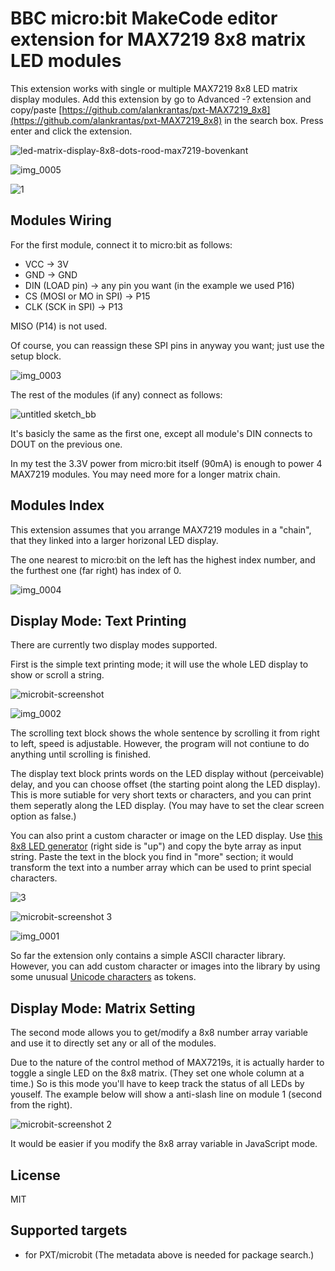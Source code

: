 # BBC micro:bit MakeCode editor extension for MAX7219 8x8 matrix LED modules

This extension works with single or multiple MAX7219 8x8 LED matrix display modules. Add this extension by go to Advanced -? extension and copy/paste [https://github.com/alankrantas/pxt-MAX7219_8x8](https://github.com/alankrantas/pxt-MAX7219_8x8) in the search box. Press enter and click the extension.

![led-matrix-display-8x8-dots-rood-max7219-bovenkant](https://user-images.githubusercontent.com/44191076/50701188-d0ba2400-1087-11e9-9588-d57f678010d7.jpg)

![img_0005](https://user-images.githubusercontent.com/44191076/50698899-3fe04a00-1081-11e9-95c8-de5ba55b44d9.JPG)

![1](https://user-images.githubusercontent.com/44191076/50700935-eda22780-1086-11e9-8d7a-0fd285bd5a2d.jpg)

## Modules Wiring

For the first module, connect it to micro:bit as follows:

* VCC -> 3V
* GND -> GND
* DIN (LOAD pin) -> any pin you want (in the example we used P16)
* CS (MOSI or MO in SPI) -> P15
* CLK (SCK in SPI) -> P13

MISO (P14) is not used.

Of course, you can reassign these SPI pins in anyway you want; just use the setup block.

![img_0003](https://user-images.githubusercontent.com/44191076/50699442-d95c2b80-1082-11e9-8f68-9f0b0a47eeb4.JPG)

The rest of the modules (if any) connect as follows:

![untitled sketch_bb](https://user-images.githubusercontent.com/44191076/50699433-d103f080-1082-11e9-84a6-e5323c2e706c.png)

It's basicly the same as the first one, except all module's DIN connects to DOUT on the previous one.

In my test the 3.3V power from micro:bit itself (90mA) is enough to power 4 MAX7219 modules. You may need more for a longer matrix chain.

## Modules Index

This extension assumes that you arrange MAX7219 modules in a "chain", that they linked into a larger horizonal LED display.

The one nearest to micro:bit on the left has the highest index number, and the furthest one (far right) has index of 0.

![img_0004](https://user-images.githubusercontent.com/44191076/50699988-5e941000-1084-11e9-841e-5ff173872540.JPG)

## Display Mode: Text Printing

There are currently two display modes supported.

First is the simple text printing mode; it will use the whole LED display to show or scroll a string.

![microbit-screenshot](https://user-images.githubusercontent.com/44191076/50701355-84bbaf00-1088-11e9-9744-1df09ab2f2cd.png)

![img_0002](https://user-images.githubusercontent.com/44191076/50700052-88e5cd80-1084-11e9-843f-2fa339c39b6f.JPG)

The scrolling text block shows the whole sentence by scrolling it from right to left, speed is adjustable. However, the program will not contiune to do anything until scrolling is finished.

The display text block prints words on the LED display without (perceivable) delay, and you can choose offset (the starting point along the LED display). This is more sutiable for very short texts or characters, and you can print them seperatly along the LED display. (You may have to set the clear screen option as false.)

You can also print a custom character or image on the LED display. Use [this 8x8 LED generator](http://robojax.com/learn/arduino/8x8LED/) (right side is "up") and copy the byte array as input string. Paste the text in the block you find in "more" section; it would transform the text into a number array which can be used to print special characters.

![3](https://user-images.githubusercontent.com/44191076/50700687-2261af00-1086-11e9-8451-aff7c771dc64.jpg)

![microbit-screenshot 3](https://user-images.githubusercontent.com/44191076/50702213-31972b80-108b-11e9-928e-9e4a991c5dbb.png)

![img_0001](https://user-images.githubusercontent.com/44191076/50700621-ff36ff80-1085-11e9-942d-0ef1c3cef84f.JPG)

So far the extension only contains a simple ASCII character library. However, you can add custom character or images into the library by using some unusual [Unicode characters](https://en.wikipedia.org/wiki/List_of_Unicode_characters) as tokens.

## Display Mode: Matrix Setting

The second mode allows you to get/modify a 8x8 number array variable and use it to directly set any or all of the modules.

Due to the nature of the control method of MAX7219s, it is actually harder to toggle a single LED on the 8x8 matrix. (They set one whole column at a time.) So is this mode you'll have to keep track the status of all LEDs by youself. The example below will show a anti-slash line on module 1 (second from the right).

![microbit-screenshot 2](https://user-images.githubusercontent.com/44191076/50701394-9f8e2380-1088-11e9-9d71-376778ea8d74.png)

It would be easier if you modify the 8x8 array variable in JavaScript mode.

## License

MIT

## Supported targets

* for PXT/microbit
(The metadata above is needed for package search.)
